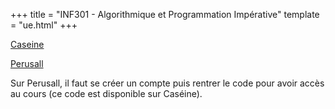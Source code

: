 +++
title = "INF301 - Algorithmique et Programmation Impérative"
template = "ue.html"
+++

[Caseine](https://moodle.caseine.org/course/view.php?id=72)

[Perusall](https://app.perusall.com/)

Sur Perusall, il faut se créer un compte puis rentrer le code pour avoir accès au cours (ce code est disponible sur Caséine).
